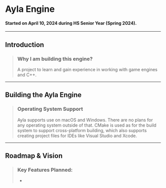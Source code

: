 

# Ayla Engine

#### Started on April 10, 2024 during HS Senior Year (Spring 2024).

---

## Introduction

> ### Why I am building this engine?
> A project to learn and gain experience in working with game engines and C++.

---

## Building the Ayla Engine



> ### Operating System Support
> Ayla supports use on macOS and Windows. There are no plans for any operating system 
> outside of that. CMake is used as for the build system to support 
> cross-platform building, which also supports creating project files for IDEs like Visual Studio
> and Xcode.

---

## Roadmap & Vision

> ### Key Features Planned:
> * 
